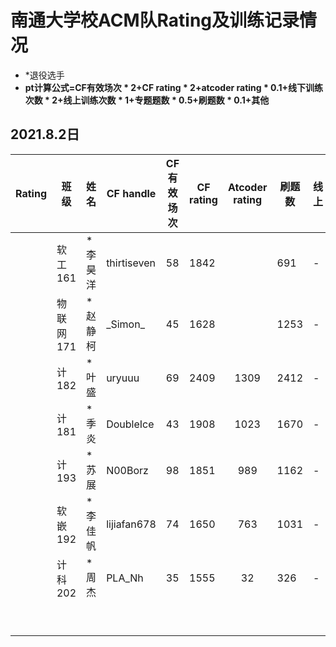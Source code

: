 # 南通大学校ACM队Rating及训练记录情况

- \*退役选手
- **pt计算公式=CF有效场次 * 2+CF rating * 2+atcoder rating * 0.1+线下训练次数 * 2+线上训练次数 * 1+专题题数 * 0.5+刷题数 * 0.1+其他**


## 2021.8.2日

| Rating | 班级      | 姓名    | CF handle   | CF 有效场次 | CF rating | Atcoder  rating | 刷题数 | 线上 | 线下 | 专题题数 | 其他 | pt   |
| -----: | --------- | ------- | ----------- | ----------- | --------- | :-------------: | ------ | ---- | ---- | -------- | ---- | ---- |
|        | 软工161   | *李昊洋 | thirtiseven | 58          | 1842      |                 | 691    | -    | -    | -        | -    | - |
|        | 物联网171 | *赵静柯 | \_Simon\_   | 45          | 1628      |                 | 1253   | -    | -    | -        | -    | - |
|        | 计182     | *叶盛   | uryuuu      | 69          | 2409      |      1309       | 2412   | -    | -    | -        | -    | - |
|        | 计181     | *季炎   | DoubleIce   | 43          | 1908      |      1023       | 1670   | -    | -    | -        | -    | - |
|        | 计193     | *苏展   | N00Borz     | 98          | 1851      |       989       | 1162   | -    | -    | -        | -    | - |
|        | 软嵌192   | *李佳帆 | lijiafan678 | 74          | 1650      |       763       | 1031   | -    | -    | -        | -    | - |
|        | 计科202   | *周杰   | PLA_Nh      | 35          | 1555      |       32        | 326    | -    | -    | -       | -    | - |
|        |           |         |             |             |           |                 |        |      |      |          |      |      |
|        |           |         |             |             |           |                 |        |      |      |          |      |      |
|        |           |         |             |             |           |                 |        |      |      |          |      |      |
|        |           |         |             |             |           |                 |        |      |      |          |      |      |
|        |           |         |             |             |           |                 |        |      |      |          |      |      |
|        |           |         |             |             |           |                 |        |      |      |          |      |      |
|        |           |         |             |             |           |                 |        |      |      |          |      |      |
|        |           |         |             |             |           |                 |        |      |      |          |      |      |
|        |           |         |             |             |           |                 |        |      |      |          |      |      |
